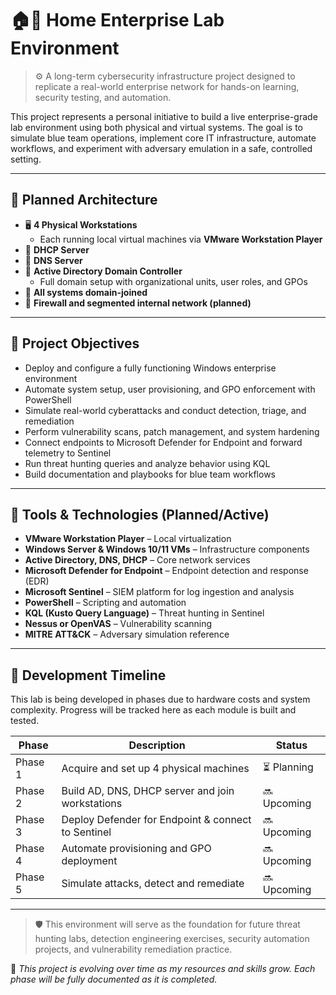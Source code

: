 # 🏠💼 Home Enterprise Lab Environment

> ⚙️ A long-term cybersecurity infrastructure project designed to replicate a real-world enterprise network for hands-on learning, security testing, and automation.

This project represents a personal initiative to build a live enterprise-grade lab environment using both physical and virtual systems. The goal is to simulate blue team operations, implement core IT infrastructure, automate workflows, and experiment with adversary emulation in a safe, controlled setting.

---

## 🧱 Planned Architecture

- 🖥️ **4 Physical Workstations**
  - Each running local virtual machines via **VMware Workstation Player**
- 📡 **DHCP Server**
- 🧭 **DNS Server**
- 🏢 **Active Directory Domain Controller**
  - Full domain setup with organizational units, user roles, and GPOs
- 🔗 **All systems domain-joined**
- 🔐 **Firewall and segmented internal network (planned)**

---

## 🎯 Project Objectives

- Deploy and configure a fully functioning Windows enterprise environment
- Automate system setup, user provisioning, and GPO enforcement with PowerShell
- Simulate real-world cyberattacks and conduct detection, triage, and remediation
- Perform vulnerability scans, patch management, and system hardening
- Connect endpoints to Microsoft Defender for Endpoint and forward telemetry to Sentinel
- Run threat hunting queries and analyze behavior using KQL
- Build documentation and playbooks for blue team workflows

---

## 🧰 Tools & Technologies (Planned/Active)

- **VMware Workstation Player** – Local virtualization
- **Windows Server & Windows 10/11 VMs** – Infrastructure components
- **Active Directory, DNS, DHCP** – Core network services
- **Microsoft Defender for Endpoint** – Endpoint detection and response (EDR)
- **Microsoft Sentinel** – SIEM platform for log ingestion and analysis
- **PowerShell** – Scripting and automation
- **KQL (Kusto Query Language)** – Threat hunting in Sentinel
- **Nessus or OpenVAS** – Vulnerability scanning
- **MITRE ATT&CK** – Adversary simulation reference

---

## 🚧 Development Timeline

This lab is being developed in phases due to hardware costs and system complexity. Progress will be tracked here as each module is built and tested.

| Phase | Description | Status |
|-------|-------------|--------|
| Phase 1 | Acquire and set up 4 physical machines | ⏳ Planning |
| Phase 2 | Build AD, DNS, DHCP server and join workstations | 🔜 Upcoming |
| Phase 3 | Deploy Defender for Endpoint & connect to Sentinel | 🔜 Upcoming |
| Phase 4 | Automate provisioning and GPO deployment | 🔜 Upcoming |
| Phase 5 | Simulate attacks, detect and remediate | 🔜 Upcoming |

---

> 🛡️ This environment will serve as the foundation for future threat hunting labs, detection engineering exercises, security automation projects, and vulnerability remediation practice.

📌 *This project is evolving over time as my resources and skills grow. Each phase will be fully documented as it is completed.*
